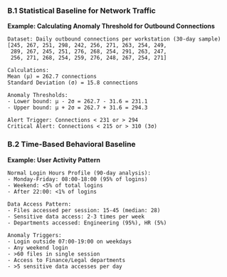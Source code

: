 ### B.1 Statistical Baseline for Network Traffic

**Example: Calculating Anomaly Threshold for Outbound Connections**

```
Dataset: Daily outbound connections per workstation (30-day sample)
[245, 267, 251, 298, 242, 256, 271, 263, 254, 249, 
 289, 267, 245, 251, 276, 268, 254, 291, 263, 247,
 256, 271, 268, 254, 259, 276, 248, 267, 254, 271]

Calculations:
Mean (μ) = 262.7 connections
Standard Deviation (σ) = 15.8 connections

Anomaly Thresholds:
- Lower bound: μ - 2σ = 262.7 - 31.6 = 231.1
- Upper bound: μ + 2σ = 262.7 + 31.6 = 294.3

Alert Trigger: Connections < 231 or > 294
Critical Alert: Connections < 215 or > 310 (3σ)
```

### B.2 Time-Based Behavioral Baseline

**Example: User Activity Pattern**

```
Normal Login Hours Profile (90-day analysis):
- Monday-Friday: 08:00-18:00 (95% of logins)
- Weekend: <5% of total logins
- After 22:00: <1% of logins

Data Access Pattern:
- Files accessed per session: 15-45 (median: 28)
- Sensitive data access: 2-3 times per week
- Departments accessed: Engineering (95%), HR (5%)

Anomaly Triggers:
- Login outside 07:00-19:00 on weekdays
- Any weekend login
- >60 files in single session
- Access to Finance/Legal departments
- >5 sensitive data accesses per day
```

